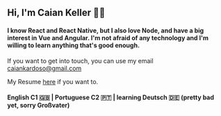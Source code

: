 ## Hi, I'm Caian Keller 🙋‍♂️
<h4>I know React and React Native, but I also love Node, and have a big interest in Vue and Angular. I'm not afraid of any technology and I'm willing to learn anything that's good enough.</h4>

If you want to get into touch, you can use my email 
caiankardoso@gmail.com

My Resume [here](https://drive.google.com/file/d/1FBM8QHhXNTWnJqM1i8ZnBBKRd7k51l5J/view?usp=sharing) if you want to.

#### English C1 🇬🇧 | Portuguese C2 🇵🇹 | learning Deutsch 🇩🇪 (pretty bad yet, sorry Großvater)
